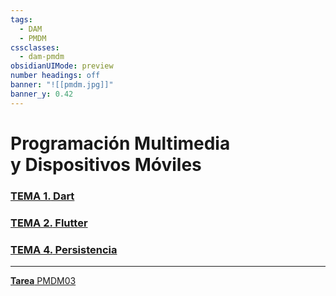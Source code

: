 ```yaml
---
tags:
  - DAM
  - PMDM
cssclasses:
  - dam-pmdm
obsidianUIMode: preview
number headings: off
banner: "![[pmdm.jpg]]"
banner_y: 0.42
---
```


# Programación Multimedia <br>y Dispositivos Móviles

### [**TEMA 1.** Dart](Teoría/TEMA%201.%20Dart.md)

### [**TEMA 2.** Flutter](Teoría/TEMA%202.%20Flutter.md)

### [**TEMA 4.** Persistencia](Teoría/TEMA%204.%20Persistencia.md)

---

[**Tarea** PMDM03](Práctica/Tareas/Tarea%20PMDM03.md)